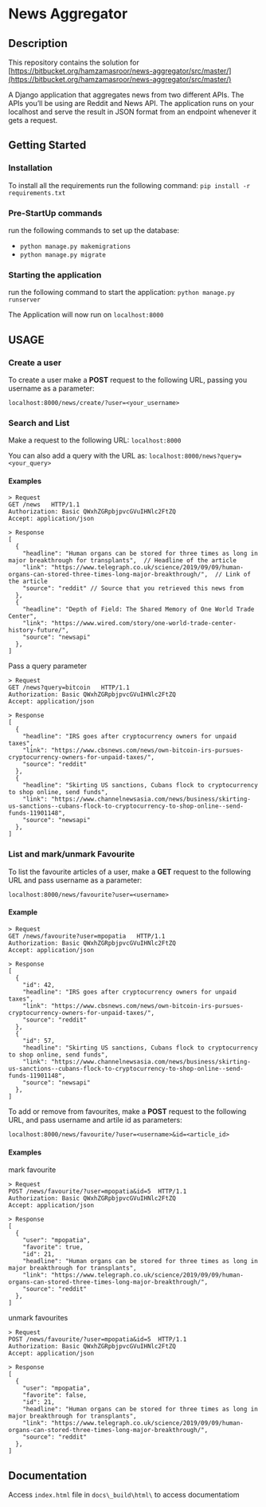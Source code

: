 # News Aggregator
## Description
This repository contains the solution for [https://bitbucket.org/hamzamasroor/news-aggregator/src/master/](https://bitbucket.org/hamzamasroor/news-aggregator/src/master/)

A Django application that aggregates news from two different APIs. The APIs you’ll be using are Reddit and News API. The application runs on your localhost and serve the result in JSON format from an endpoint whenever it gets a request.

## Getting Started
### Installation
To install all the requirements run the following command: 
`pip install -r requirements.txt`
### Pre-StartUp commands
run the following commands to set up the database:
- `python manage.py makemigrations`
- `python manage.py migrate`
### Starting the application
run the following command to start the application:
`python manage.py runserver`

The Application will now run on `localhost:8000`
## USAGE
### Create a user
To create a user make a **POST** request to the following URL, passing you username as a parameter:

`localhost:8000/news/create/?user=<your_username>`

### Search and List
Make a request to the following URL:
`localhost:8000`

You can also add a query with the URL as:
`localhost:8000/news?query=<your_query>`
#### Examples

```
> Request
GET /news   HTTP/1.1
Authorization: Basic QWxhZGRpbjpvcGVuIHNlc2FtZQ
Accept: application/json

> Response
[
  {
    "headline": "Human organs can be stored for three times as long in major breakthrough for transplants",  // Headline of the article
    "link": "https://www.telegraph.co.uk/science/2019/09/09/human-organs-can-stored-three-times-long-major-breakthrough/",  // Link of the article
    "source": "reddit" // Source that you retrieved this news from
  },
  {
    "headline": "Depth of Field: The Shared Memory of One World Trade Center",
    "link": "https://www.wired.com/story/one-world-trade-center-history-future/",
    "source": "newsapi"
  },
]
```
Pass a query parameter
```
> Request
GET /news?query=bitcoin   HTTP/1.1
Authorization: Basic QWxhZGRpbjpvcGVuIHNlc2FtZQ
Accept: application/json

> Response
[
  {
    "headline": "IRS goes after cryptocurrency owners for unpaid taxes",
    "link": "https://www.cbsnews.com/news/own-bitcoin-irs-pursues-cryptocurrency-owners-for-unpaid-taxes/",
    "source": "reddit"
  },
  {
    "headline": "Skirting US sanctions, Cubans flock to cryptocurrency to shop online, send funds",
    "link": "https://www.channelnewsasia.com/news/business/skirting-us-sanctions--cubans-flock-to-cryptocurrency-to-shop-online--send-funds-11901148",
    "source": "newsapi"
  },
]
```
### List and mark/unmark Favourite
To list the favourite articles of a user, make a **GET** request to the following URL and pass username as a parameter:

`localhost:8000/news/favourite?user=<username>`

#### Example

```
> Request
GET /news/favourite?user=mpopatia   HTTP/1.1
Authorization: Basic QWxhZGRpbjpvcGVuIHNlc2FtZQ
Accept: application/json

> Response
[
  {
    "id": 42,
    "headline": "IRS goes after cryptocurrency owners for unpaid taxes",
    "link": "https://www.cbsnews.com/news/own-bitcoin-irs-pursues-cryptocurrency-owners-for-unpaid-taxes/",
    "source": "reddit"
  },
  {
    "id": 57,
    "headline": "Skirting US sanctions, Cubans flock to cryptocurrency to shop online, send funds",
    "link": "https://www.channelnewsasia.com/news/business/skirting-us-sanctions--cubans-flock-to-cryptocurrency-to-shop-online--send-funds-11901148",
    "source": "newsapi"
  },
]
```

To add or remove from favourites, make a **POST** request to the following URL, and pass username and artile id as parameters:

`localhost:8000/news/favourite/?user=<username>&id=<article_id>`

#### Examples

mark favourite
```
> Request
POST /news/favourite/?user=mpopatia&id=5  HTTP/1.1
Authorization: Basic QWxhZGRpbjpvcGVuIHNlc2FtZQ
Accept: application/json

> Response
[
  {
    "user": "mpopatia",
    "favorite": true,
    "id": 21,
    "headline": "Human organs can be stored for three times as long in major breakthrough for transplants",
    "link": "https://www.telegraph.co.uk/science/2019/09/09/human-organs-can-stored-three-times-long-major-breakthrough/",
    "source": "reddit"
  },
]
```
unmark favourites

```
> Request
POST /news/favourite/?user=mpopatia&id=5  HTTP/1.1
Authorization: Basic QWxhZGRpbjpvcGVuIHNlc2FtZQ
Accept: application/json

> Response
[
  {
    "user": "mpopatia",
    "favorite": false,
    "id": 21,
    "headline": "Human organs can be stored for three times as long in major breakthrough for transplants",
    "link": "https://www.telegraph.co.uk/science/2019/09/09/human-organs-can-stored-three-times-long-major-breakthrough/",
    "source": "reddit"
  },
]
```
## Documentation
Access `index.html` file in `docs\_build\html\` to access documentatiom


